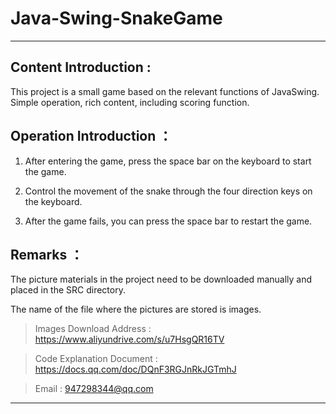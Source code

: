 # Java-Swing-SnakeGame
---
## Content Introduction :
This project is a small game based on the relevant functions of JavaSwing. Simple operation, rich content, including scoring function.

## Operation Introduction ：
1. After entering the game, press the space bar on the keyboard to start the game.

2. Control the movement of the snake through the four direction keys on the keyboard.

3. After the game fails, you can press the space bar to restart the game.

## Remarks ：
The picture materials in the project need to be downloaded manually and placed in the SRC directory. 

The name of the file where the pictures are stored is images.

>Images Download Address : https://www.aliyundrive.com/s/u7HsgQR16TV

>Code Explanation Document : 
https://docs.qq.com/doc/DQnF3RGJnRkJGTmhJ

>Email : 947298344@qq.com

---
